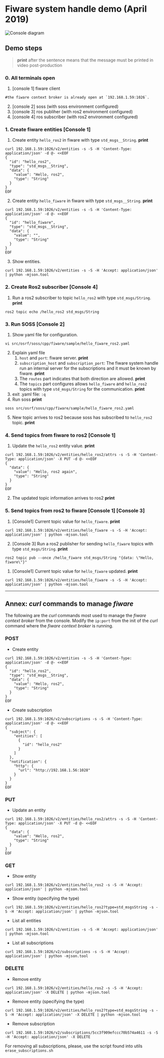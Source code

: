 # Fiware system handle demo (April 2019)
![](diagrams-design/simple_diagram.png "Console diagram")

## Demo steps
> **print** after the sentence means that the message must be printed in video post-production

### 0. All terminals open
1. [console 1] fiware client
```
#the fiware context broker is already open at `192.168.1.59:1026`.
```
2. [console 2] soss (with soss environment configured)
3. [console 3] ros publiher (with ros2 environment configured)
4. [console 4] ros subscriber (with ros2 environment configured)

### 1. Create fiware entities [Console 1]
1. Create entity `hello_ros2` in fiware with type `std_msgs__String`. **print**
```
curl 192.168.1.59:1026/v2/entities -s -S -H 'Content-Type: application/json' -d @- <<EOF
{
  "id": "hello_ros2",
  "type": "std_msgs__String",
  "data": {
    "value": "Hello, ros2",
    "type": "String"
  }
}
EOF
```
2. Create entity `hello_fiware` in fiware with type `std_msgs__String`. **print**
```
curl 192.168.1.59:1026/v2/entities -s -S -H 'Content-Type: application/json' -d @- <<EOF
{
  "id": "hello_fiware",
  "type": "std_msgs__String",
  "data": {
    "value": "",
    "type": "String"
  }
}
EOF
```
3. Show entities.
```
curl 192.168.1.59:1026/v2/entities -s -S -H 'Accept: application/json' | python -mjson.tool
```

### 2. Create Ros2 subscriber [Console 4]
1. Run a ros2 subscriber to topic `hello_ros2` with type `std_msgs/String`. **print**
```
ros2 topic echo /hello_ros2 std_msgs/String
```

### 3. Run SOSS [Console 2]
1. Show yaml file for configuration.
```
vi src/osrf/soss/cpp/fiware/sample/hello_fiware_ros2.yaml
```
2. Explain yaml file
    1. `host` and `port`: fiware server. **print**
    2. `subscription_host` and `subscription_port`:
The fiware system handle run an internal server for the subscriptions and it must be known by fiware. **print**
    3. The `routes` part indicates that both direction are allowed. **print**
    4. The `topics` part configures allows `hello_fiware` and `hello_ros2` topics
with type `std_msgs/String` for the communication. **print**
3. exit .yaml file: `:q`
4. Run soss **print**
```
soss src/osrf/soss/cpp/fiware/sample/hello_fiware_ros2.yaml
```
5. New topic arrives to ros2 because soss has subscribed to `hello_ros2` topic. **print**

### 4. Send topics from fiware to ros2 [Console 1]
1. Update the `hello_ros2` entity value. **print**
```
curl 192.168.1.59:1026/v2/entities/hello_ros2/attrs -s -S -H 'Content-Type: application/json' -X PUT -d @- <<EOF
{
  "data": {
    "value": "Hello, ros2 again",
    "type": "String"
  }
}
EOF
```
2. The updated topic information arrives to ros2 **print**

### 5. Send topics from ros2 to fiware [Console 1] [Console 3]
1. [Console1] Current topic value for `hello_fiware`. **print**
```
curl 192.168.1.59:1026/v2/entities/hello_fiware -s -S -H 'Accept: application/json' | python -mjson.tool
```
2. [Console 3] Run a ros2 publisher for sending `hello_fiware` topics with type `std_msgs/String`. **print**
```
ros2 topic pub --once /hello_fiware std_msgs/String "{data: \"Hello, fiware\"}"
```
1. [Console1] Current topic value for `hello_fiware` updated. **print**
```
curl 192.168.1.59:1026/v2/entities/hello_fiware -s -S -H 'Accept: application/json' | python -mjson.tool
```

---

## Annex: *curl* commands to manage *fiware*
The following are the *curl* commands most used to manage the *fiware context broker* from the console.
Modify the `ip:port` from the init of the *curl* command where the *fiware context broker* is running.

### POST
- Create entity
```
curl 192.168.1.59:1026/v2/entities -s -S -H 'Content-Type: application/json' -d @- <<EOF
{
  "id": "hello_ros2",
  "type": "std_msgs__String",
  "data": {
    "value": "Hello, ros2",
    "type": "String"
  }
}
EOF
```

- Create subscription
```
curl 192.168.1.59:1026/v2/subscriptions -s -S -H 'Content-Type: application/json' -d @- <<EOF
{
  "subject": {
    "entities": [
      {
        "id": "hello_ros2"
      }
    ]
  },
  "notification": {
    "http": {
      "url": "http://192.168.1.56:1028"
    }
  }
}
EOF
```

### PUT

- Update an entity
```
curl 192.168.1.59:1026/v2/entities/hello_ros2/attrs -s -S -H 'Content-Type: application/json' -X PUT -d @- <<EOF
{
  "data": {
    "value": "Hello, ros2",
    "type": "String"
  }
}
EOF
```

### GET

- Show entity
```
curl 192.168.1.59:1026/v2/entities/hello_ros2 -s -S -H 'Accept: application/json' | python -mjson.tool

```

- Show entity (specifying the type)
```
curl 192.168.1.59:1026/v2/entities/hello_ros2?type=std_msgsString -s -S -H 'Accept: application/json' | python -mjson.tool
```

- List all entities
```
curl 192.168.1.59:1026/v2/entities -s -S -H 'Accept: application/json' | python -mjson.tool
```

- List all subscriptions
```
curl 192.168.1.59:1026/v2/subscriptions -s -S -H 'Accept: application/json' | python -mjson.tool
```

### DELETE

- Remove entity

```
curl 192.168.1.59:1026/v2/entities/hello_ros2 -s -S -H 'Accept: application/json' -X DELETE | python -mjson.tool
```

- Remove entity (specifying the type)
```
curl 192.168.1.59:1026/v2/entities/hello_ros2?type=std_msgsString -s -S -H 'Accept: application/json' -X DELETE | python -mjson.tool
```

- Remove subscription
```
curl 192.168.1.59:1026/v2/subscriptions/5cc3f909efccc70b574a4611 -s -S -H 'Accept: application/json' -X DELETE
```

For removing all subscriptions, please, use the script found into utils `erase_subscriptions.sh`

